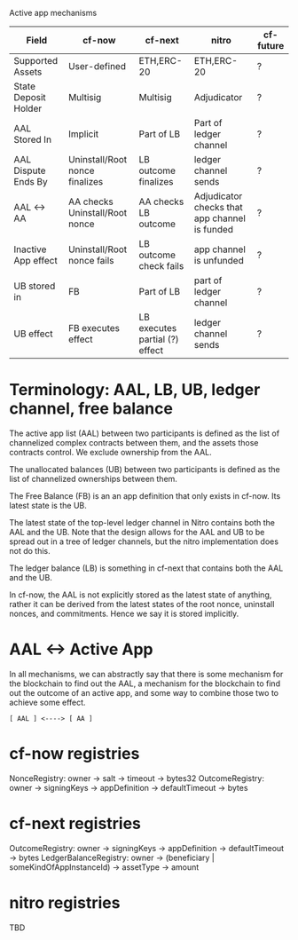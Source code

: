 Active app mechanisms

|        Field         |             cf-now             |            cf-next             |                     nitro                     | cf-future |
| -------------------- | ------------------------------ | ------------------------------ | --------------------------------------------- | --------- |
| Supported Assets     | User-defined                   | ETH,ERC-20                     | ETH,ERC-20                                    | ?         |
| State Deposit Holder | Multisig                       | Multisig                       | Adjudicator                                   | ?         |
| AAL Stored In        | Implicit                       | Part of LB                     | Part of ledger channel                        | ?         |
| AAL Dispute Ends By  | Uninstall/Root nonce finalizes | LB outcome finalizes           | ledger channel sends                          | ?         |
| AAL <-> AA           | AA checks Uninstall/Root nonce | AA checks LB outcome           | Adjudicator checks that app channel is funded | ?         |
| Inactive App effect  | Uninstall/Root nonce fails     | LB outcome check fails         | app channel is unfunded                       | ?         |
| UB stored in         | FB                             | Part of LB                     | part of ledger channel                        | ?         |
| UB effect            | FB executes effect             | LB executes partial (?) effect | ledger channel sends                          | ?         |

# Terminology: AAL, LB, UB, ledger channel, free balance

The active app list (AAL) between two participants is defined as the list of channelized complex contracts between them, and the assets those contracts control. We exclude ownership from the AAL.

The unallocated balances (UB) between two participants is defined as the list of channelized ownerships between them.

The Free Balance (FB) is an an app definition that only exists in cf-now. Its latest state is the UB.

The latest state of the top-level ledger channel in Nitro contains both the AAL and the UB. Note that the design allows for the AAL and UB to be spread out in a tree of ledger channels, but the nitro implementation does not do this.

The ledger balance (LB) is something in cf-next that contains both the AAL and the UB.

In cf-now, the AAL is not explicitly stored as the latest state of anything, rather it can be derived from the latest states of the root nonce, uninstall nonces, and commitments. Hence we say it is stored implicitly.

# AAL <-> Active App

In all mechanisms, we can abstractly say that there is some mechanism for the blockchain to find out the AAL, a mechanism for the blockchain to find out the outcome of an active app, and some way to combine those two to achieve some effect.

```
[ AAL ] <----> [ AA ]
```

# cf-now registries

NonceRegistry: owner -> salt -> timeout -> bytes32
OutcomeRegistry: owner -> signingKeys -> appDefinition -> defaultTimeout -> bytes

# cf-next registries

OutcomeRegistry: owner -> signingKeys -> appDefinition -> defaultTimeout -> bytes
LedgerBalanceRegistry: owner -> (beneficiary | someKindOfAppInstanceId) -> assetType -> amount

# nitro registries

TBD